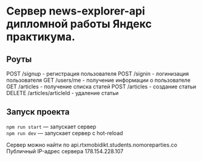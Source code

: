 # Сервер news-explorer-api дипломной работы Яндекс практикума.

## Роуты

POST /signup - регистрация пользователя
POST /signin - логинизация пользователя
GET /users/me - получение информации о пользователе
GET /articles - получение списка статей
POST /articles - создание статьи
DELETE /articles/articleId - удаление статьи

## Запуск проекта

`npm run start` — запускает сервер  
`npm run dev` — запускает сервер с hot-reload

Сервер можно найти по api.rtxmobidikt.students.nomoreparties.co Публичный IP-адрес сервера 178.154.228.107
